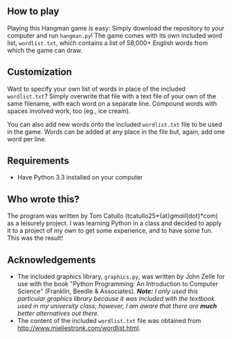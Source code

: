 ## How to play
Playing this Hangman game is easy: Simply download the repository to your computer and run `hangman.py`! The game comes with its own included word list, `wordlist.txt`, which contains a list of 58,000+ English words from which the game can draw.

## Customization
Want to specify your own list of words in place of the included `wordlist.txt`? Simply overwrite that file with a text file of your own of the same filename, with each word on a separate line. Compound words with spaces involved work, too (eg., ice cream).

You can also add new words onto the included `wordlist.txt` file to be used in the game. Words can be added at any place in the file but, again, add one word per line.

## Requirements
- Have Python 3.3 installed on your computer

## Who wrote this?
The program was written by Tom Catullo (tcatullo25*{at}*gmail*{dot}*com) as a leisurely project. I was learning Python in a class and decided to apply it to a project of my own to get some experience, and to have some fun. This was the result!

## Acknowledgements
- The included graphics library, `graphics.py`, was written by John Zelle for use with the book "Python Programming: An Introduction to Computer Science" (Franklin, Beedle & Associates). *__Note:__ I only used this particular graphics library because it was included with the textbook used in my university class; however, I am aware that there are __much__ better alternatives out there.*
- The content of the included `wordlist.txt` file was obtained from <http://www.mieliestronk.com/wordlist.html>.
